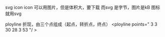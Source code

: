 svg icon
icon 可以用图片，但是体积大，要下载
而svg 是字节，图片是kB 图标就用svg

ployline 折现，由三个点组成（起点，转折点，终点）
<ployline points="
 3 3
 30 28
 3 53
 "/ >
 